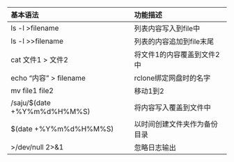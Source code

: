 | 基本语法                        | 功能描述                                             |
| :-----------------------    | :-------------------------------------------------- |
| ls -l >filename            | 列表内容写入到file中                                 |
| ls -l >>filename                   | 列表的内容追加到file末尾                                  |
|cat 文件1 > 文件2                    | 将文件1的内容覆盖到文件2中                              |
| echo “内容” > filename   | rclone绑定网盘时的名字                               |
| mv file1 file2 |移动1到2 |
| /saju/$(date +%Y%m%d%H%M%S) | 将内容写入覆盖到文件中|
| $(date +%Y%m%d%H%M%S)       | 以时间创建文件夹作为备份目录                          |
|>/dev/null 2>&1 | 忽略日志输出 |
